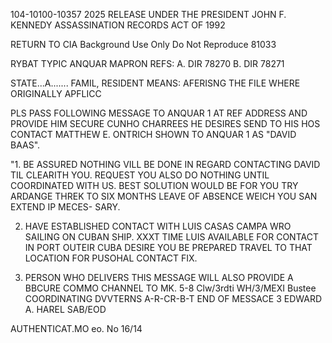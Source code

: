 104-10100-10357 2025 RELEASE UNDER THE PRESIDENT JOHN F. KENNEDY ASSASSINATION RECORDS ACT OF 1992

RETURN TO CIA
Background Use Only
Do Not Reproduce
81033

RYBAT TYPIC ANQUAR MAPRON
REFS: A. DIR 78270
B. DIR 78271

STATE...A.......
FAMIL, RESIDENT
MEANS: AFERISNG THE FILE
WHERE ORIGINALLY APFLICC

PLS PASS FOLLOWING MESSAGE TO ANQUAR 1 AT REF ADDRESS AND
PROVIDE HIM SECURE CUNHO CHARREES HE DESIRES SEND
TO HIS HOS CONTACT MATTHEW E. ONTRICH SHOWN TO ANQUAR 1 AS
"DAVID BAAS".

"1. BE ASSURED NOTHING VILL BE DONE IN REGARD CONTACTING
DAVID TIL CLEARITH YOU. REQUEST YOU ALSO DO NOTHING UNTIL
COORDINATED WITH US. BEST SOLUTION WOULD BE FOR YOU TRY ARDANGE
THREK TO SIX MONTHS LEAVE OF ABSENCE WEICH YOU SAN EXTEND IP MECES-
SARY.

2. HAVE ESTABLISHED CONTACT WITH LUIS CASAS CAMPA WRO SAILING
ON CUBAN SHIP. XXXT TIME LUIS AVAILABLE FOR CONTACT IN PORT OUTEIR
CUBA DESIRE YOU BE PREPARED TRAVEL TO THAT LOCATION FOR PUSOHAL
CONTACT FIX.

3. PERSON WHO DELIVERS THIS MESSAGE WILL ALSO PROVIDE A
BBCURE COMMO CHANNEL TO MK.
5-8
Clw/3rdti
WH/3/MEXI Bustee
COORDINATING DVVTERNS
A-R-CR-B-T
END OF MESSACE 3
EDWARD A. HAREL
SAB/EOD

AUTHENTICAT.MO
eo. No
16/14
